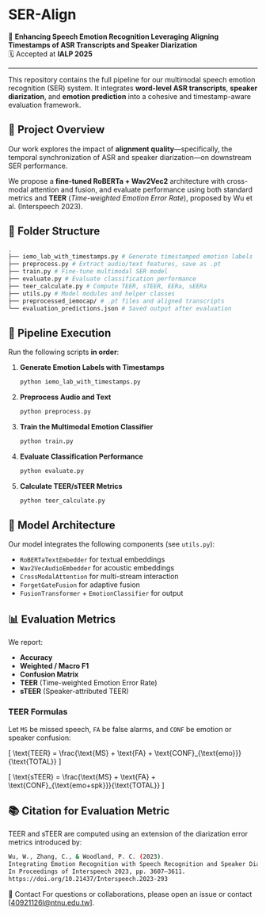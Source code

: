 # SER-Align

📄 **Enhancing Speech Emotion Recognition Leveraging Aligning Timestamps of ASR Transcripts and Speaker Diarization**  
🗓️ Accepted at **IALP 2025**

---

This repository contains the full pipeline for our multimodal speech emotion recognition (SER) system. It integrates **word-level ASR transcripts**, **speaker diarization**, and **emotion prediction** into a cohesive and timestamp-aware evaluation framework.

## 🔧 Project Overview

Our work explores the impact of **alignment quality**—specifically, the temporal synchronization of ASR and speaker diarization—on downstream SER performance.

We propose a **fine-tuned RoBERTa + Wav2Vec2** architecture with cross-modal attention and fusion, and evaluate performance using both standard metrics and **TEER** (*Time-weighted Emotion Error Rate*), proposed by Wu et al. (Interspeech 2023).

## 📂 Folder Structure
```bash
.
├── iemo_lab_with_timestamps.py # Generate timestamped emotion labels
├── preprocess.py # Extract audio/text features, save as .pt
├── train.py # Fine-tune multimodal SER model
├── evaluate.py # Evaluate classification performance
├── teer_calculate.py # Compute TEER, sTEER, EERa, sEERa
├── utils.py # Model modules and helper classes
├── preprocessed_iemocap/ # .pt files and aligned transcripts
└── evaluation_predictions.json # Saved output after evaluation
```


## 🚀 Pipeline Execution

Run the following scripts **in order**:

1. **Generate Emotion Labels with Timestamps**
    ```bash
    python iemo_lab_with_timestamps.py
    ```

2. **Preprocess Audio and Text**
    ```bash
    python preprocess.py
    ```

3. **Train the Multimodal Emotion Classifier**
    ```bash
    python train.py
    ```

4. **Evaluate Classification Performance**
    ```bash
    python evaluate.py
    ```

5. **Calculate TEER/sTEER Metrics**
    ```bash
    python teer_calculate.py
    ```

## 🧠 Model Architecture

Our model integrates the following components (see `utils.py`):

- `RoBERTaTextEmbedder` for textual embeddings
- `Wav2VecAudioEmbedder` for acoustic embeddings
- `CrossModalAttention` for multi-stream interaction
- `ForgetGateFusion` for adaptive fusion
- `FusionTransformer` + `EmotionClassifier` for output

## 📊 Evaluation Metrics

We report:

- **Accuracy**
- **Weighted / Macro F1**
- **Confusion Matrix**
- **TEER** (Time-weighted Emotion Error Rate)
- **sTEER** (Speaker-attributed TEER)

### TEER Formulas

Let `MS` be missed speech, `FA` be false alarms, and `CONF` be emotion or speaker confusion:

\[
\text{TEER} = \frac{\text{MS} + \text{FA} + \text{CONF}_{\text{emo}}}{\text{TOTAL}}
\]

\[
\text{sTEER} = \frac{\text{MS} + \text{FA} + \text{CONF}_{\text{emo+spk}}}{\text{TOTAL}}
\]

## 📚 Citation for Evaluation Metric
TEER and sTEER are computed using an extension of the diarization error metrics introduced by:
```bash
Wu, W., Zhang, C., & Woodland, P. C. (2023).
Integrating Emotion Recognition with Speech Recognition and Speaker Diarisation for Conversations.
In Proceedings of Interspeech 2023, pp. 3607–3611.
https://doi.org/10.21437/Interspeech.2023-293
```

💬 Contact
For questions or collaborations, please open an issue or contact [40921126l@ntnu.edu.tw].

